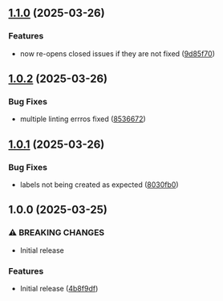 ## [1.1.0](https://github.com/qomodo-labs/action-trissue/compare/1.0.2...1.1.0) (2025-03-26)

### Features

* now re-opens closed issues if they are not fixed ([9d85f70](https://github.com/qomodo-labs/action-trissue/commit/9d85f70a4e77b7b2999a1f51726846c7d2879ce9))

## [1.0.2](https://github.com/qomodo-labs/action-trissue/compare/1.0.1...1.0.2) (2025-03-26)

### Bug Fixes

- multiple linting errros fixed
  ([8536672](https://github.com/qomodo-labs/action-trissue/commit/853667233eb5d3e95efc909f953cb2a02ac9747e))

## [1.0.1](https://github.com/qomodo-labs/action-trissue/compare/1.0.0...1.0.1) (2025-03-26)

### Bug Fixes

- labels not being created as expected
  ([8030fb0](https://github.com/qomodo-labs/action-trissue/commit/8030fb06bb780abf71b3d1077ccd371248a7b598))

## 1.0.0 (2025-03-25)

### ⚠ BREAKING CHANGES

- Initial release

### Features

- Initial release
  ([4b8f9df](https://github.com/qomodo-labs/action-trissue/commit/4b8f9df805aa80db17a83e78972cf90efaa21349))
